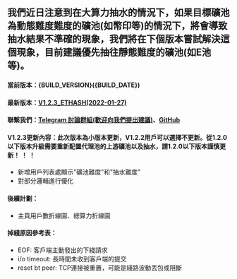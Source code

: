 ## 我們近日注意到在大算力抽水的情況下，如果目標礦池為動態難度難度的礦池(如幣印等)的情況下，將會導致抽水結果不準確的現象，我們將在下個版本嘗試解決這個現象，目前建議優先抽往靜態難度的礦池(如E池等)。
#### 當前版本：{BUILD_VERSION}({BUILD_DATE})
#### 最新版本：[V1.2.3_ETHASH(2022-01-27)](https://github.com/GoMinerProxy/GoMinerProxy/releases/tag/1.2.3)
#### 聯繫我們：[Telegram 討論群組(歡迎向我們提出建議)](https://t.me/+afVqEXnxtQAyNWNh)、[GitHub](https://github.com/GoMinerProxy/GoMinerProxy) 
#### V1.2.3更新內容：此次版本為小版本更新，V1.2.2用戶可以選擇不更新。從1.2.0以下版本升級需要重新配置代理池的上游礦池以及抽水，請1.2.0以下版本謹慎更新！ ！ ！
- 新增用戶列表處顯示"礦池難度"和"抽水難度"
- 對部分邏輯進行優化
#### 後續計劃：
- 主頁用戶數折線圖、總算力折線圖
#### 掉綫原因參考表：
- EOF: 客戶端主動發出的下綫請求
- i/o timeout: 長時間未收到客戶端的提交
- reset bt peer: TCP連接被重置，可能是綫路波動丟包或阻斷
